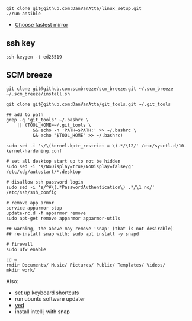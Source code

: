 ```
git clone git@github.com:DanVanAtta/linux_setup.git
./run-ansible
```

- [Choose fastest mirror](https://linuxconfig.org/things-to-do-after-installing-ubuntu-18-04-bionic-beaver-linux)


## ssh key
```
ssh-keygen -t ed25519
```


## SCM breeze

```
git clone git@github.com:scmbreeze/scm_breeze.git ~/.scm_breeze
~/.scm_breeze/install.sh
```


```
git clone git@github.com:DanVanAtta/git_tools.git ~/.git_tools

## add to path
grep -q 'git_tools' ~/.bashrc \
    || (TOOL_HOME=~/.git_tools \
          && echo -n 'PATH=$PATH:' >> ~/.bashrc \
          && echo "$TOOL_HOME" >> ~/.bashrc)
```


```
sudo sed -i 's/\(kernel.kptr_restrict = \).*/\12/' /etc/sysctl.d/10-kernel-hardening.conf

# set all desktop start up to not be hidden
sudo sed -i 's/NoDisplay=true/NoDisplay=false/g' /etc/xdg/autostart/*.desktop

# disallow ssh password login
sudo sed -i 's/^#\(.*PasswordAuthentication\) .*/\1 no/' /etc/ssh/ssh_config

# remove app armor 
service apparmor stop
update-rc.d -f apparmor remove
sudo apt-get remove apparmor apparmor-utils

## warning, the above may remove 'snap' (that is not desirable)
## re-install snap with: sudo apt install -y snapd

# firewall
sudo ufw enable
```

```
cd ~
rmdir Documents/ Music/ Pictures/ Public/ Templates/ Videos/
mkdir work/
```

Also:
- set up keyboard shortcuts
- run ubuntu software updater
- [yed](https://www.yworks.com/products/yed/download)
- install intellij with snap 
